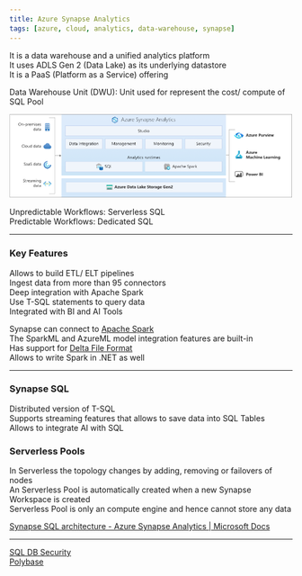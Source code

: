 ```yaml
---
title: Azure Synapse Analytics
tags: [azure, cloud, analytics, data-warehouse, synapse]
---
```


It is a data warehouse and a unified analytics platform  
It uses ADLS Gen 2 (Data Lake) as its underlying datastore  
It is a PaaS (Platform as a Service) offering

Data Warehouse Unit (DWU): Unit used for represent the cost/ compute of SQL Pool

![Synapse Architecture|600](../../images/azure-synapse-architecture.png)

Unpredictable Workflows: Serverless SQL  
Predictable Workflows: Dedicated SQL

---

### Key Features

Allows to build ETL/ ELT pipelines  
Ingest data from more than 95 connectors  
Deep integration with Apache Spark  
Use T-SQL statements to query data  
Integrated with BI and AI Tools

Synapse can connect to [Apache Spark](../../../../Data%20Analytics/Apache%20Spark/Apache%20Spark.md)  
The SparkML and AzureML model integration features are built-in  
Has support for [Delta File Format](../../../../Data%20Analytics/Databricks/Delta%20File%20Format.md)  
Allows to write Spark in .NET as well

---

### Synapse SQL

Distributed version of T-SQL  
Supports streaming features that allows to save data into SQL Tables  
Allows to integrate AI with SQL

### Serverless Pools

In Serverless the topology changes by adding, removing or failovers of nodes  
An Serverless Pool is automatically created when a new Synapse Workspace is created  
Serverless Pool is only an compute engine and hence cannot store any data

[Synapse SQL architecture - Azure Synapse Analytics | Microsoft Docs](https://docs.microsoft.com/en-us/azure/synapse-analytics/sql/overview-architecture)

---

[SQL DB Security](../../Azure%20Datastore%20Services/Azure%20SQL%20DB/SQL%20DB%20Security.md)  
[Polybase](../../Azure%20Datastore%20Services/Polybase.md)